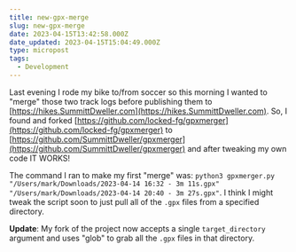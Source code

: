 ```yaml
---
title: new-gpx-merge
slug: new-gpx-merge
date: 2023-04-15T13:42:58.000Z
date_updated: 2023-04-15T15:04:49.000Z
type: micropost
tags: 
  - Development
---
```


Last evening I rode my bike to/from soccer so this morning I wanted to "merge" those two track logs before publishing them to [https://hikes.SummittDweller.com](https://hikes.SummittDweller.com).  So, I found and forked [https://github.com/locked-fg/gpxmerger](https://github.com/locked-fg/gpxmerger) to [https://github.com/SummittDweller/gpxmerger](https://github.com/SummittDweller/gpxmerger) and after tweaking my own code IT WORKS!

The command I ran to make my first "merge" was: `python3 gpxmerger.py "/Users/mark/Downloads/2023-04-14 16:32 - 3m 11s.gpx" "/Users/mark/Downloads/2023-04-14 20:40 - 3m 27s.gpx"`.  I think I might tweak the script soon to just pull all of the `.gpx` files from a specified directory.

**Update**: My fork of the project now accepts a single `target_directory` argument and uses "glob" to grab all the `.gpx` files in that directory.

